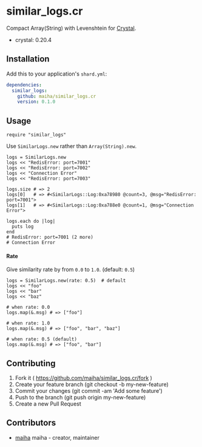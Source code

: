 # similar_logs.cr

Compact Array(String) with Levenshtein for [Crystal](http://crystal-lang.org/).

- crystal: 0.20.4

## Installation

Add this to your application's `shard.yml`:

```yaml
dependencies:
  similar_logs:
    github: maiha/similar_logs.cr
    version: 0.1.0
```

## Usage

```crystal
require "similar_logs"
```

Use `SimilarLogs.new` rather than `Array(String).new`.

```crystal
logs = SimilarLogs.new
logs << "RedisError: port=7001"
logs << "RedisError: port=7002"
logs << "Connection Error"
logs << "RedisError: port=7003"

logs.size # => 2
logs[0]   # => #<SimilarLogs::Log:0xa78980 @count=3, @msg="RedisError: port=7001">
logs[1]   # => #<SimilarLogs::Log:0xa788e0 @count=1, @msg="Connection Error">

logs.each do |log|
  puts log
end
# RedisError: port=7001 (2 more)
# Connection Error
```

#### Rate

Give similarity rate by from `0.0` to `1.0`. (default: `0.5`)

```
logs = SimilarLogs.new(rate: 0.5)  # default
logs << "foo"
logs << "bar"
logs << "baz"

# when rate: 0.0
logs.map(&.msg) # => ["foo"]

# when rate: 1.0
logs.map(&.msg) # => ["foo", "bar", "baz"]

# when rate: 0.5 (default)
logs.map(&.msg) # => ["foo", "bar"]
```

## Contributing

1. Fork it ( https://github.com/maiha/similar_logs.cr/fork )
2. Create your feature branch (git checkout -b my-new-feature)
3. Commit your changes (git commit -am 'Add some feature')
4. Push to the branch (git push origin my-new-feature)
5. Create a new Pull Request

## Contributors

- [maiha](https://github.com/maiha) maiha - creator, maintainer
